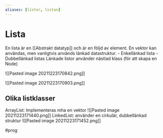 ```yaml
---
aliases: [listor, listan]
---
```

# Lista 
En lista är en [[Abstrakt datatyp]] och är en följd av element.
En vektor kan användas, men vanligtvis används länkad datastruktur. 
		- Enkellänkad lista 
		- Dubbellänkad listas
Länkade listor använder nästlad klass (för att skapa en Node)

![[Pasted image 20211223170842.png]]

![[Pasted image 20211223170903.png]]

## Olika listklasser
ArrayList: Implementeras mha en vektor
![[Pasted image 20211223171440.png]]
LinkedList: använder en cirkulär, dubbellänkad struktur
![[Pasted image 20211223171452.png]]

#prog 

